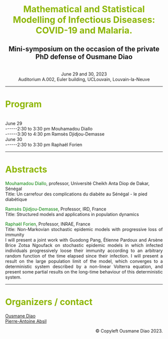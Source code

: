 
<div align="center">
  <h1><span style="color:#8db600">Mathematical and Statistical Modelling of Infectious Diseases: COVID-19 and Malaria.</span></h1>
  <h2>Mini-symposium on the occasion of the private PhD defense of Ousmane Diao</h2>
  <br>June 29 and 30, 2023 
  <br>Auditorium A.002, Euler building, UCLouvain, Louvain-la-Neuve
</div>

---
<h1><span style="color:#8db600">Program</span></h1>
<br>June 29
<br>------2:30 to 3:30 pm Mouhamadou Diallo
<br>------3:30 to 4:30 pm Ramsès Djidjou-Demasse
<br>June 30
<br>------2:30 to 3:30 pm Raphaël Forien


---
<h1><span style="color:#8db600">Abstracts</span></h1>

<span style="color:#008000">Mouhamadou Diallo</span>, professor, Université Cheikh Anta Diop de Dakar, Sénégal
<br>Title: Un carrefour des complications du diabète au Sénégal - le pied diabétique

<span style="color:#008000">Ramsès Djidjou-Demasse</span>, Professor, IRD, France
<br>Title: Structured models and applications in population dynamics


<p align="justify"><span style="color:#008000">Raphaël Forien</span>, Professor, INRAE, France
<br>Title: Non-Markovian stochastic epidemic models with progressive loss of immunity
<br>I will present a joint work with Guodong Pang, Étienne Pardoux and Arsène Brice Zotsa Ngoufack on stochastic epidemic models in which infected individuals progressively loose their immunity according to an arbitrary random function of the time elapsed since their infection. I will present a result on the large population limit of the model, which converges to a deterministic system described by a non-linear Volterra equation, and present some partial results on the long-time behaviour of this deterministic system.</p>

---
<h1><span style="color:#8db600">Organizers / contact</span></h1>
<a href='https://od1992.github.io/ODIAO/'>Ousmane Diao</a>
<br><a href='https://sites.uclouvain.be/absil/'>Pierre-Antoine Absil</a>



<p align="right">&copy; Copyleft Ousmane Diao 2023.</p>

